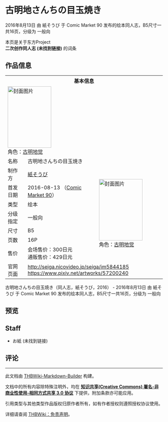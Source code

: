 # 古明地さんちの目玉焼き

<!-- source html: G:\repos\THBWiki-Markdown-Builder\THBWikiMarkdown\Temp\main\8\8d\ns0%3A%E5%8F%A4%E6%98%8E%E5%9C%B0%E3%81%95%E3%82%93%E3%81%A1%E3%81%AE%E7%9B%AE%E7%8E%89%E7%84%BC%E3%81%8D.html -->

2016年8月13日 由 紙そうび 于 Comic Market 90 发布的绘本同人志，B5尺寸一共16页，分级为 一般向

本页是关于东方Project  
 **二次创作同人志 (未找到链接)** 的词条

## 作品信息

<table><tbody><tr><th colspan="3">基本信息</th></tr><tr><td class="cover-artwork-mobile" colspan="2"><a href="./文件-古明地さんちの目玉焼き封面.png.md" class="image" title="封面图片"><img alt="封面图片" src="https://upload.thwiki.cc/thumb/c/c6/%E5%8F%A4%E6%98%8E%E5%9C%B0%E3%81%95%E3%82%93%E3%81%A1%E3%81%AE%E7%9B%AE%E7%8E%89%E7%84%BC%E3%81%8D%E5%B0%81%E9%9D%A2.png/139px-%E5%8F%A4%E6%98%8E%E5%9C%B0%E3%81%95%E3%82%93%E3%81%A1%E3%81%AE%E7%9B%AE%E7%8E%89%E7%84%BC%E3%81%8D%E5%B0%81%E9%9D%A2.png" decoding="async" loading="lazy" width="139" height="196" srcset="https://upload.thwiki.cc/thumb/c/c6/%E5%8F%A4%E6%98%8E%E5%9C%B0%E3%81%95%E3%82%93%E3%81%A1%E3%81%AE%E7%9B%AE%E7%8E%89%E7%84%BC%E3%81%8D%E5%B0%81%E9%9D%A2.png/208px-%E5%8F%A4%E6%98%8E%E5%9C%B0%E3%81%95%E3%82%93%E3%81%A1%E3%81%AE%E7%9B%AE%E7%8E%89%E7%84%BC%E3%81%8D%E5%B0%81%E9%9D%A2.png 1.5x, https://upload.thwiki.cc/thumb/c/c6/%E5%8F%A4%E6%98%8E%E5%9C%B0%E3%81%95%E3%82%93%E3%81%A1%E3%81%AE%E7%9B%AE%E7%8E%89%E7%84%BC%E3%81%8D%E5%B0%81%E9%9D%A2.png/277px-%E5%8F%A4%E6%98%8E%E5%9C%B0%E3%81%95%E3%82%93%E3%81%A1%E3%81%AE%E7%9B%AE%E7%8E%89%E7%84%BC%E3%81%8D%E5%B0%81%E9%9D%A2.png 2x" data-file-width="2507" data-file-height="3541"></a><div class="cover-char">角色：<a href="./古明地觉.md" title="古明地觉">古明地觉</a></div></td>
</tr><tr><td class="label">名称</td><td colspan="2"> 古明地さんちの目玉焼き </td></tr><tr><td class="label">制作方</td><td><a href="./紙そうび.md" title="紙そうび">紙そうび</a></td><td class="cover-artwork" rowspan="7" style="min-width:196px;"><a href="./文件-古明地さんちの目玉焼き封面.png.md" class="image" title="封面图片"><img alt="封面图片" src="https://upload.thwiki.cc/thumb/c/c6/%E5%8F%A4%E6%98%8E%E5%9C%B0%E3%81%95%E3%82%93%E3%81%A1%E3%81%AE%E7%9B%AE%E7%8E%89%E7%84%BC%E3%81%8D%E5%B0%81%E9%9D%A2.png/139px-%E5%8F%A4%E6%98%8E%E5%9C%B0%E3%81%95%E3%82%93%E3%81%A1%E3%81%AE%E7%9B%AE%E7%8E%89%E7%84%BC%E3%81%8D%E5%B0%81%E9%9D%A2.png" decoding="async" loading="lazy" width="139" height="196" srcset="https://upload.thwiki.cc/thumb/c/c6/%E5%8F%A4%E6%98%8E%E5%9C%B0%E3%81%95%E3%82%93%E3%81%A1%E3%81%AE%E7%9B%AE%E7%8E%89%E7%84%BC%E3%81%8D%E5%B0%81%E9%9D%A2.png/208px-%E5%8F%A4%E6%98%8E%E5%9C%B0%E3%81%95%E3%82%93%E3%81%A1%E3%81%AE%E7%9B%AE%E7%8E%89%E7%84%BC%E3%81%8D%E5%B0%81%E9%9D%A2.png 1.5x, https://upload.thwiki.cc/thumb/c/c6/%E5%8F%A4%E6%98%8E%E5%9C%B0%E3%81%95%E3%82%93%E3%81%A1%E3%81%AE%E7%9B%AE%E7%8E%89%E7%84%BC%E3%81%8D%E5%B0%81%E9%9D%A2.png/277px-%E5%8F%A4%E6%98%8E%E5%9C%B0%E3%81%95%E3%82%93%E3%81%A1%E3%81%AE%E7%9B%AE%E7%8E%89%E7%84%BC%E3%81%8D%E5%B0%81%E9%9D%A2.png 2x" data-file-width="2507" data-file-height="3541"></a><div class="cover-char">角色：<a href="./古明地觉.md" title="古明地觉">古明地觉</a></div></td>
</tr><tr><td class="label">首发日期</td><td>2016-08-13&#160;（<a href="/展会作品列表?e=Comic+Market%2390">Comic Market 90</a>）</td></tr><tr><td class="label">类型</td><td>绘本</td></tr><tr><td class="label">分级指定</td><td>一般向</td></tr><tr><td class="label">尺寸</td><td>B5</td></tr><tr><td class="label">页数</td><td>16P</td></tr><tr><td class="label">售价</td><td>会场售价：300日元<br>通贩售价：429日元</td></tr>
<tr><td class="label">官网页面</td><td colspan="2"><a rel="nofollow" class="external free" href="http://seiga.nicovideo.jp/seiga/im5844185">http://seiga.nicovideo.jp/seiga/im5844185</a><br><a rel="nofollow" class="external free" href="https://www.pixiv.net/artworks/57200240">https://www.pixiv.net/artworks/57200240</a></td></tr></tbody></table>

古明地さんちの目玉焼き（同人志，紙そうび，2016） - 2016年8月13日 由 紙そうび 于 Comic Market 90 发布的绘本同人志，B5尺寸一共16页，分级为 一般向

## 预览

## Staff
- お紙 (未找到链接)


## 评论




---

此文档由 [THBWiki-Markdown-Builder](https://github.com/Delsin-Yu/THBWiki-Markdown-Builder) 构建。

文档中的所有内容除特殊注明外，均在 [**知识共享(Creative Commons) 署名-非商业性使用-相同方式共享 3.0 协议**](https://creativecommons.org/licenses/by-sa/3.0/deed.zh-hans) 下提供，附加条款亦可能应用。

引用类型与其他类型作品版权归原作者所有，如有作者授权则遵照授权协议使用。

详细请查阅 [THBWiki：免责声明](https://thbwiki.cc/THBWiki:%E5%85%8D%E8%B4%A3%E5%A3%B0%E6%98%8E)。

